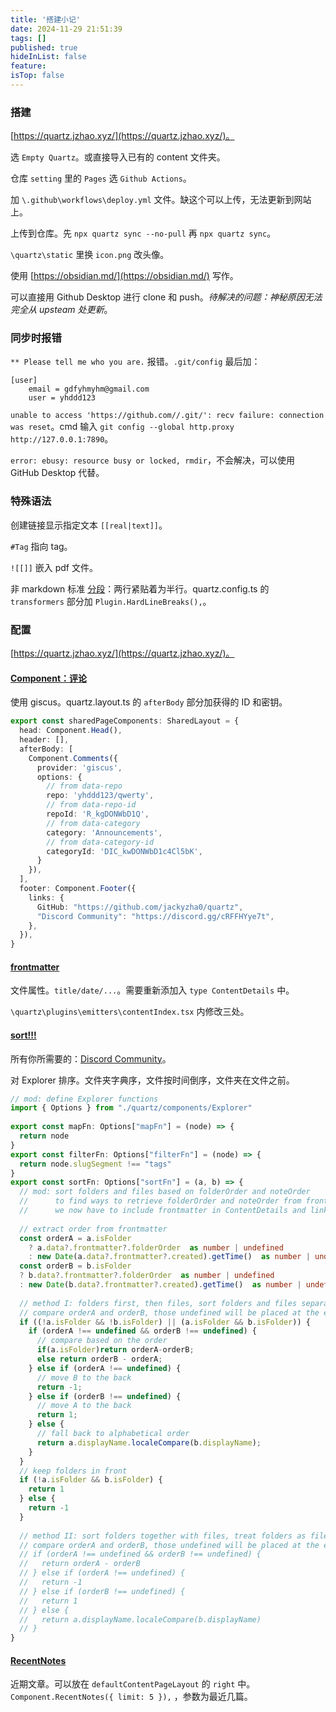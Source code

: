 ```yaml
---
title: '搭建小记'
date: 2024-11-29 21:51:39
tags: []
published: true
hideInList: false
feature: 
isTop: false
---
```

### 搭建

[https://quartz.jzhao.xyz/](https://quartz.jzhao.xyz/)。

选 ```Empty Quartz```。或直接导入已有的 content 文件夹。

仓库 ```setting``` 里的 ```Pages``` 选 ```Github Actions```。

加 ```\.github\workflows\deploy.yml``` 文件。缺这个可以上传，无法更新到网站上。

上传到仓库。先 ```npx quartz sync --no-pull``` 再 ```npx quartz sync```。

```\quartz\static``` 里换 ```icon.png``` 改头像。

使用 [https://obsidian.md/](https://obsidian.md/) 写作。

可以直接用 Github Desktop 进行 clone 和 push。*待解决的问题：神秘原因无法完全从 upsteam 处更新*。 

### 同步时报错

```** Please tell me who you are.``` 报错。```.git/config```  最后加：

```
[user]
	email = gdfyhmyhm@gmail.com	
	user = yhddd123
```

```unable to access 'https://github.com//.git/': recv failure: connection was reset```。cmd 输入  ```git config --global http.proxy http://127.0.0.1:7890```。

```error: ebusy: resource busy or locked, rmdir```，不会解决，可以使用 GitHub Desktop 代替。

### 特殊语法

创建链接显示指定文本 ```[[real|text]]```。

```#Tag``` 指向 tag。

```![[]]``` 嵌入 pdf 文件。

非 markdown 标准 [分段](https://quartz.jzhao.xyz/plugins/HardLineBreaks)：两行紧贴着为半行。quartz.config.ts 的 ``` transformers``` 部分加 ```Plugin.HardLineBreaks(),```。

### 配置

[https://quartz.jzhao.xyz/](https://quartz.jzhao.xyz/)。

#### [Component：评论](https://quartz.jzhao.xyz/features/comments)

使用 giscus。quartz.layout.ts 的 ```afterBody``` 部分加获得的 ID 和密钥。

```quartzlayout.ts
export const sharedPageComponents: SharedLayout = {
  head: Component.Head(),
  header: [],
  afterBody: [
    Component.Comments({
      provider: 'giscus',
      options: {
        // from data-repo
        repo: 'yhddd123/qwerty',
        // from data-repo-id
        repoId: 'R_kgDONWbD1Q',
        // from data-category
        category: 'Announcements',
        // from data-category-id
        categoryId: 'DIC_kwDONWbD1c4Cl5bK',
      }
    }),
  ],
  footer: Component.Footer({
    links: {
      GitHub: "https://github.com/jackyzha0/quartz",
      "Discord Community": "https://discord.gg/cRFFHYye7t",
    },
  }),
}
```

#### [frontmatter](https://draftz.felixnie.com/Digital-Garden/Sorting-Objects-in-Explorer#add-frontmatter-back)

文件属性。```title/date/...```。需要重新添加入 ```type ContentDetails``` 中。

```\quartz\plugins\emitters\contentIndex.tsx``` 内修改三处。

#### [sort!!!](https://draftz.felixnie.com/Digital-Garden/Sorting-Objects-in-Explorer#define-sortfn)

所有你所需要的：[Discord Community](https://discord.com/invite/cRFFHYye7t)。

对 Explorer 排序。文件夹字典序，文件按时间倒序，文件夹在文件之前。

```quartz.layout.ts
// mod: define Explorer functions
import { Options } from "./quartz/components/Explorer"
 
export const mapFn: Options["mapFn"] = (node) => {
  return node
}
export const filterFn: Options["filterFn"] = (node) => {
  return node.slugSegment !== "tags"
}
export const sortFn: Options["sortFn"] = (a, b) => {
  // mod: sort folders and files based on folderOrder and noteOrder
  //      to find ways to retrieve folderOrder and noteOrder from frontmatter
  //      we now have to include frontmatter in ContentDetails and linkIndex.set()
 
  // extract order from frontmatter
  const orderA = a.isFolder
    ? a.data?.frontmatter?.folderOrder  as number | undefined
    : new Date(a.data?.frontmatter?.created).getTime()  as number | undefined
  const orderB = b.isFolder
  ? b.data?.frontmatter?.folderOrder  as number | undefined
  : new Date(b.data?.frontmatter?.created).getTime()  as number | undefined
 
  // method I: folders first, then files, sort folders and files separately
  // compare orderA and orderB, those undefined will be placed at the end
  if ((!a.isFolder && !b.isFolder) || (a.isFolder && b.isFolder)) {
    if (orderA !== undefined && orderB !== undefined) {
      // compare based on the order
      if(a.isFolder)return orderA-orderB;
      else return orderB - orderA;
    } else if (orderA !== undefined) {
      // move B to the back
      return -1;
    } else if (orderB !== undefined) {
      // move A to the back
      return 1;
    } else {
      // fall back to alphabetical order
      return a.displayName.localeCompare(b.displayName);
    }
  }
  // keep folders in front
  if (!a.isFolder && b.isFolder) {
    return 1
  } else {
    return -1
  }
 
  // method II: sort folders together with files, treat folders as files
  // compare orderA and orderB, those undefined will be placed at the end
  // if (orderA !== undefined && orderB !== undefined) {
  //   return orderA - orderB
  // } else if (orderA !== undefined) {
  //   return -1
  // } else if (orderB !== undefined) {
  //   return 1
  // } else {
  //   return a.displayName.localeCompare(b.displayName)
  // }
}
```

#### [RecentNotes](https://quartz.jzhao.xyz/features/recent-notes)

近期文章。可以放在 ```defaultContentPageLayout``` 的 ```right``` 中。```  Component.RecentNotes({ limit: 5 }),``` ，参数为最近几篇。